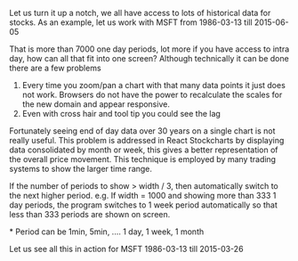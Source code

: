 Let us turn it up a notch, we all have access to lots of historical data for stocks. As an example, let us work with MSFT from 1986-03-13 till 2015-06-05

That is more than 7000 one day periods, lot more if you have access to intra day, how can all that fit into one screen? Although technically it can be done there are a few problems

1. Every time you zoom/pan a chart with that many data points it just does not work. Browsers do not have the power to recalculate the scales for the new domain and appear responsive.
1. Even with cross hair and tool tip you could see the lag

Fortunately seeing end of day data over 30 years on a single chart is not really useful. This problem is addressed in React Stockcharts by displaying data consolidated by month or week, this gives a better representation of the overall price movement. This technique is employed by many trading systems to show the larger time range.

If the number of periods to show > width / 3, then automatically switch to the next higher period. e.g. If width = 1000 and showing more than 333 1 day periods, the program switches to 1 week period automatically so that less than 333 periods are shown on screen.


\* Period can be 1min, 5min, .... 1 day, 1 week, 1 month

Let us see all this in action for MSFT 1986-03-13 till 2015-03-26